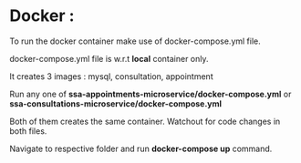 # Docker :

To run the docker container make use of docker-compose.yml file.

docker-compose.yml file is w.r.t **local** container only.

It creates 3 images : mysql, consultation, appointment

Run any one of **ssa-appointments-microservice/docker-compose.yml** or **ssa-consultations-microservice/docker-compose.yml**

Both of them creates the same container. Watchout for code changes in both files.

Navigate to respective folder and run **docker-compose up** command.
